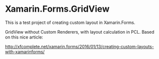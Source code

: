 # Xamarin.Forms.GridView

This is a test project of creating custom layout in Xamarin.Forms.

GridView without Custom Renderers, with layout calculation in PCL. 
Based on this nice article: 

http://xfcomplete.net/xamarin.forms/2016/01/13/creating-custom-layouts-with-xamarinforms/
